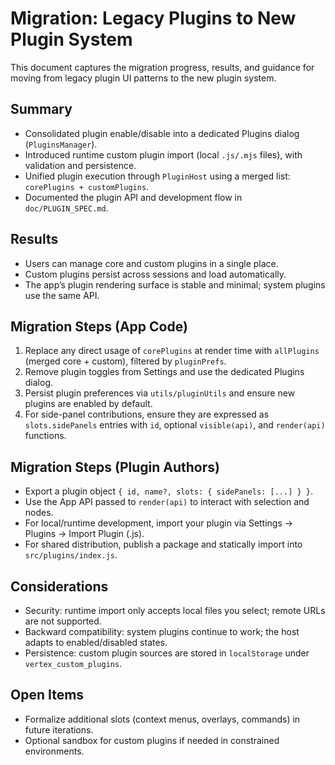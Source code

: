 # Migration: Legacy Plugins to New Plugin System

This document captures the migration progress, results, and guidance for moving from legacy plugin UI patterns to the new plugin system.

## Summary

- Consolidated plugin enable/disable into a dedicated Plugins dialog (`PluginsManager`).
- Introduced runtime custom plugin import (local `.js/.mjs` files), with validation and persistence.
- Unified plugin execution through `PluginHost` using a merged list: `corePlugins + customPlugins`.
- Documented the plugin API and development flow in `doc/PLUGIN_SPEC.md`.

## Results

- Users can manage core and custom plugins in a single place.
- Custom plugins persist across sessions and load automatically.
- The app’s plugin rendering surface is stable and minimal; system plugins use the same API.

## Migration Steps (App Code)

1) Replace any direct usage of `corePlugins` at render time with `allPlugins` (merged core + custom), filtered by `pluginPrefs`.
2) Remove plugin toggles from Settings and use the dedicated Plugins dialog.
3) Persist plugin preferences via `utils/pluginUtils` and ensure new plugins are enabled by default.
4) For side-panel contributions, ensure they are expressed as `slots.sidePanels` entries with `id`, optional `visible(api)`, and `render(api)` functions.

## Migration Steps (Plugin Authors)

- Export a plugin object `{ id, name?, slots: { sidePanels: [...] } }`.
- Use the App API passed to `render(api)` to interact with selection and nodes.
- For local/runtime development, import your plugin via Settings → Plugins → Import Plugin (.js).
- For shared distribution, publish a package and statically import into `src/plugins/index.js`.

## Considerations

- Security: runtime import only accepts local files you select; remote URLs are not supported.
- Backward compatibility: system plugins continue to work; the host adapts to enabled/disabled states.
- Persistence: custom plugin sources are stored in `localStorage` under `vertex_custom_plugins`.

## Open Items

- Formalize additional slots (context menus, overlays, commands) in future iterations.
- Optional sandbox for custom plugins if needed in constrained environments.

